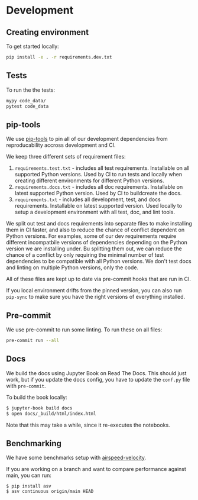 # Development

## Creating environment

To get started locally:

```bash
pip install -e . -r requirements.dev.txt
```

## Tests

To run the the tests:

```bash
mypy code_data/
pytest code_data
```

## pip-tools

We use [pip-tools](https://github.com/jazzband/pip-tools) to pin all of our
development dependencies from reproducability accross development and CI.

We keep three different sets of requirement files:

1. `requirements.test.txt` - includes all test requirements. Installable on all supported
   Python versions. Used by CI to run tests and locally when creating different environments
   for different Python versions.
2. `requirements.docs.txt` - includes all doc requirements. Installable on latest supported Python version.
   Used by CI to buildcreate the docs.
3. `requirements.txt` - includes all development, test, and docs requirements. Installable on latest supported version. Used locally to setup a development environment with all test, doc, and lint tools.

We split out test and docs requirements into separate files to make installing them in CI
faster, and also to reduce the chance of conflict dependent on Python versions. For examples,
some of our dev requirements require different incompatbile versions of dependencies depending
on the Python version we are installing under. Bu splitting them out, we can reduce the
chance of a conflict by only requiring the minimal number of test dependencies to be compatible
with all Python versions. We don't test docs and linting on multiple Python versions, only
the code.

<!-- TODO: Create these files in pre-commit and switch CI to use them. -->

All of these files are kept up to date via pre-commit hooks that are run in CI.

If you local environment drifts from the pinned version, you can
also run `pip-sync` to make sure you have the right versions of
everything installed.

## Pre-commit

We use pre-commit to run some linting. To run these on all files:

```bash
pre-commit run --all
```

## Docs

We build the docs using Jupyter Book on Read The Docs. This should just work,
but if you update the docs config, you have to update the `conf.py` file with
`pre-commit`.

To build the book locally:

```bash
$ jupyter-book build docs
$ open docs/_build/html/index.html
```

Note that this may take a while, since it re-executes the notebooks.

## Benchmarking

We have some benchmarks setup with [airspeed-velocity](https://github.com/airspeed-velocity/asv).

If you are working on a branch and want to compare performance against main, you can run:

```shell
$ pip install asv
$ asv continuous origin/main HEAD
```

